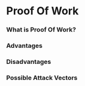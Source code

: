 # Proof Of Work



### What is Proof Of Work?





### Advantages





### Disadvantages





### Possible Attack Vectors




